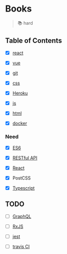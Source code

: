 # Books

> :books: hard

## Table of Contents

- [x] [react](./react/README.md)

- [x] [vue](./vue/README.md)

- [x] [git](./git/README.md)

- [x] [css](./css/README.md)

- [x] [Heroku](./heroku.md)

- [x] [js](./js/README.md)

- [x] [html](./html/README.md)

- [x] [docker](./docker/README.md)

### Need

- [x] [ES6](http://es6.ruanyifeng.com/)

- [x] [RESTful API](http://www.ruanyifeng.com/blog/2014/05/restful_api)

- [x] [React](https://reactjs.org/)

- [x] PostCSS

- [x] [Typescript](https://www.tslang.cn/)

## TODO

- [ ] [GraphQL](http://graphql.cn/)

- [ ] [RxJS](https://github.com/ReactiveX/rxjs)

- [ ] [jest](https://github.com/facebook/jest)

- [ ] [travis CI](https://www.travis-ci.org/)
